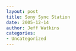 ```yaml
---
layout: post
title: Sony Sync Station
date: 2005-12-14
author: Jeff Watkins
categories:
- Uncategorized
---
```


